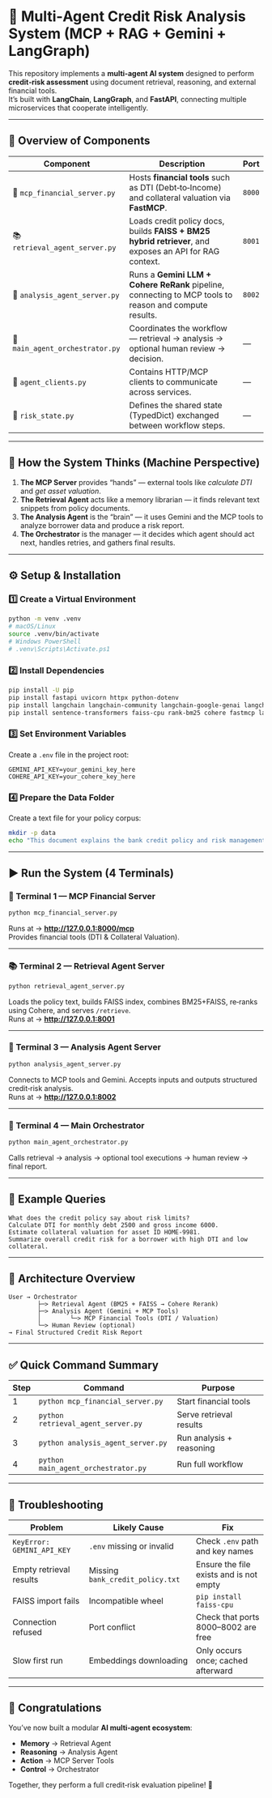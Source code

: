 # 🧠 Multi‑Agent Credit Risk Analysis System (MCP + RAG + Gemini + LangGraph)

This repository implements a **multi‑agent AI system** designed to perform **credit‑risk assessment** using document retrieval, reasoning, and external financial tools.  
It’s built with **LangChain**, **LangGraph**, and **FastAPI**, connecting multiple microservices that cooperate intelligently.

---

## 🚀 Overview of Components

| Component | Description | Port |
|------------|--------------|------|
| 🧮 `mcp_financial_server.py` | Hosts **financial tools** such as DTI (Debt‑to‑Income) and collateral valuation via **FastMCP**. | `8000` |
| 📚 `retrieval_agent_server.py` | Loads credit policy docs, builds **FAISS + BM25 hybrid retriever**, and exposes an API for RAG context. | `8001` |
| 🧠 `analysis_agent_server.py` | Runs a **Gemini LLM + Cohere ReRank** pipeline, connecting to MCP tools to reason and compute results. | `8002` |
| 🔗 `main_agent_orchestrator.py` | Coordinates the workflow — retrieval → analysis → optional human review → decision. | — |
| 🤝 `agent_clients.py` | Contains HTTP/MCP clients to communicate across services. | — |
| 🧾 `risk_state.py` | Defines the shared state (TypedDict) exchanged between workflow steps. | — |

---

## 🧩 How the System Thinks (Machine Perspective)

1. **The MCP Server** provides “hands” — external tools like *calculate DTI* and *get asset valuation*.
2. **The Retrieval Agent** acts like a memory librarian — it finds relevant text snippets from policy documents.
3. **The Analysis Agent** is the “brain” — it uses Gemini and the MCP tools to analyze borrower data and produce a risk report.
4. **The Orchestrator** is the manager — it decides which agent should act next, handles retries, and gathers final results.

---

## ⚙️ Setup & Installation

### 1️⃣ Create a Virtual Environment
```bash
python -m venv .venv
# macOS/Linux
source .venv/bin/activate
# Windows PowerShell
# .venv\Scripts\Activate.ps1
```

### 2️⃣ Install Dependencies
```bash
pip install -U pip
pip install fastapi uvicorn httpx python-dotenv
pip install langchain langchain-community langchain-google-genai langchain-huggingface langchain-cohere langgraph
pip install sentence-transformers faiss-cpu rank-bm25 cohere fastmcp langchain-mcp-adapters
```

### 3️⃣ Set Environment Variables
Create a `.env` file in the project root:

```
GEMINI_API_KEY=your_gemini_key_here
COHERE_API_KEY=your_cohere_key_here
```

### 4️⃣ Prepare the Data Folder
Create a text file for your policy corpus:
```bash
mkdir -p data
echo "This document explains the bank credit policy and risk management rules..." > data/bank_credit_policy.txt
```

---

## ▶️ Run the System (4 Terminals)

### 🧮 Terminal 1 — MCP Financial Server
```bash
python mcp_financial_server.py
```
Runs at → **http://127.0.0.1:8000/mcp**  
Provides financial tools (DTI & Collateral Valuation).

---

### 📚 Terminal 2 — Retrieval Agent Server
```bash
python retrieval_agent_server.py
```
Loads the policy text, builds FAISS index, combines BM25+FAISS, re‑ranks using Cohere, and serves `/retrieve`.  
Runs at → **http://127.0.0.1:8001**

---

### 🧠 Terminal 3 — Analysis Agent Server
```bash
python analysis_agent_server.py
```
Connects to MCP tools and Gemini. Accepts inputs and outputs structured credit‑risk analysis.  
Runs at → **http://127.0.0.1:8002**

---

### 🔗 Terminal 4 — Main Orchestrator
```bash
python main_agent_orchestrator.py
```
Calls retrieval → analysis → optional tool executions → human review → final report.

---

## 🧪 Example Queries

```
What does the credit policy say about risk limits?
Calculate DTI for monthly debt 2500 and gross income 6000.
Estimate collateral valuation for asset ID HOME-9981.
Summarize overall credit risk for a borrower with high DTI and low collateral.
```

---

## 🧭 Architecture Overview

```
User → Orchestrator
        ├─> Retrieval Agent (BM25 + FAISS → Cohere Rerank)
        ├─> Analysis Agent (Gemini + MCP Tools)
        │        └─> MCP Financial Tools (DTI / Valuation)
        └─> Human Review (optional)
→ Final Structured Credit Risk Report
```

---

## ✅ Quick Command Summary

| Step | Command | Purpose |
|------|----------|----------|
| 1 | `python mcp_financial_server.py` | Start financial tools |
| 2 | `python retrieval_agent_server.py` | Serve retrieval results |
| 3 | `python analysis_agent_server.py` | Run analysis + reasoning |
| 4 | `python main_agent_orchestrator.py` | Run full workflow |

---

## 🧯 Troubleshooting

| Problem | Likely Cause | Fix |
|----------|---------------|------|
| `KeyError: GEMINI_API_KEY` | `.env` missing or invalid | Check `.env` path and key names |
| Empty retrieval results | Missing `bank_credit_policy.txt` | Ensure the file exists and is not empty |
| FAISS import fails | Incompatible wheel | `pip install faiss-cpu` |
| Connection refused | Port conflict | Check that ports 8000–8002 are free |
| Slow first run | Embeddings downloading | Only occurs once; cached afterward |

---

## 🌟 Congratulations

You’ve now built a modular **AI multi‑agent ecosystem**:  
- **Memory** → Retrieval Agent  
- **Reasoning** → Analysis Agent  
- **Action** → MCP Server Tools  
- **Control** → Orchestrator  

Together, they perform a full credit‑risk evaluation pipeline! 🚀
